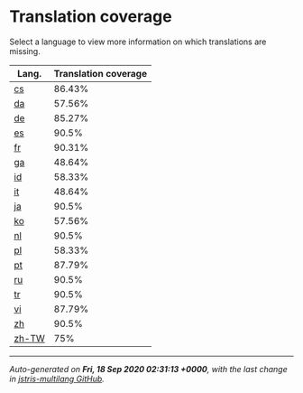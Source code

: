 <link rel="stylesheet" href="style.css">

# Translation coverage

Select a language to view more information on which translations are missing.

<table>
<thead>
    <tr>
        <th>Lang.</th>
        <th colspan="2">Translation coverage</th>
    </tr>
</thead>
<tbody>
    <tr><td><a href="cs.html">cs</a></td><td>86.43%</td><td>
        <div class="pb">
            <span class="pb-fill" style="width: 86.43%;"></span>
        </div>
    </td></tr>
    <tr><td><a href="da.html">da</a></td><td>57.56%</td><td>
        <div class="pb">
            <span class="pb-fill" style="width: 57.56%;"></span>
        </div>
    </td></tr>
    <tr><td><a href="de.html">de</a></td><td>85.27%</td><td>
        <div class="pb">
            <span class="pb-fill" style="width: 85.27%;"></span>
        </div>
    </td></tr>
    <tr><td><a href="es.html">es</a></td><td>90.5%</td><td>
        <div class="pb">
            <span class="pb-fill" style="width: 90.5%;"></span>
        </div>
    </td></tr>
    <tr><td><a href="fr.html">fr</a></td><td>90.31%</td><td>
        <div class="pb">
            <span class="pb-fill" style="width: 90.31%;"></span>
        </div>
    </td></tr>
    <tr><td><a href="ga.html">ga</a></td><td>48.64%</td><td>
        <div class="pb">
            <span class="pb-fill" style="width: 48.64%;"></span>
        </div>
    </td></tr>
    <tr><td><a href="id.html">id</a></td><td>58.33%</td><td>
        <div class="pb">
            <span class="pb-fill" style="width: 58.33%;"></span>
        </div>
    </td></tr>
    <tr><td><a href="it.html">it</a></td><td>48.64%</td><td>
        <div class="pb">
            <span class="pb-fill" style="width: 48.64%;"></span>
        </div>
    </td></tr>
    <tr><td><a href="ja.html">ja</a></td><td>90.5%</td><td>
        <div class="pb">
            <span class="pb-fill" style="width: 90.5%;"></span>
        </div>
    </td></tr>
    <tr><td><a href="ko.html">ko</a></td><td>57.56%</td><td>
        <div class="pb">
            <span class="pb-fill" style="width: 57.56%;"></span>
        </div>
    </td></tr>
    <tr><td><a href="nl.html">nl</a></td><td>90.5%</td><td>
        <div class="pb">
            <span class="pb-fill" style="width: 90.5%;"></span>
        </div>
    </td></tr>
    <tr><td><a href="pl.html">pl</a></td><td>58.33%</td><td>
        <div class="pb">
            <span class="pb-fill" style="width: 58.33%;"></span>
        </div>
    </td></tr>
    <tr><td><a href="pt.html">pt</a></td><td>87.79%</td><td>
        <div class="pb">
            <span class="pb-fill" style="width: 87.79%;"></span>
        </div>
    </td></tr>
    <tr><td><a href="ru.html">ru</a></td><td>90.5%</td><td>
        <div class="pb">
            <span class="pb-fill" style="width: 90.5%;"></span>
        </div>
    </td></tr>
    <tr><td><a href="tr.html">tr</a></td><td>90.5%</td><td>
        <div class="pb">
            <span class="pb-fill" style="width: 90.5%;"></span>
        </div>
    </td></tr>
    <tr><td><a href="vi.html">vi</a></td><td>87.79%</td><td>
        <div class="pb">
            <span class="pb-fill" style="width: 87.79%;"></span>
        </div>
    </td></tr>
    <tr><td><a href="zh.html">zh</a></td><td>90.5%</td><td>
        <div class="pb">
            <span class="pb-fill" style="width: 90.5%;"></span>
        </div>
    </td></tr>
    <tr><td><a href="zh-TW.html">zh-TW</a></td><td>75%</td><td>
        <div class="pb">
            <span class="pb-fill" style="width: 75%;"></span>
        </div>
    </td></tr>
</tbody></table>

-------------------

*Auto-generated on **Fri, 18 Sep 2020 02:31:13 +0000**, with the last change in [jstris-multilang GitHub](https://github.com/jezevec10/jstris-multilang/).*
